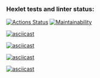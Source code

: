 ### Hexlet tests and linter status:
[![Actions Status](https://github.com/Acemore/backend-project-44/workflows/hexlet-check/badge.svg)](https://github.com/Acemore/backend-project-44/actions)
[![Maintainability](https://api.codeclimate.com/v1/badges/a65bf82031c963b06b2d/maintainability)](https://codeclimate.com/github/Acemore/backend-project-44/maintainability)

[![asciicast](https://asciinema.org/a/4FA7XaJoDlkdc8lAV1QTRk8KY.svg)](https://asciinema.org/a/4FA7XaJoDlkdc8lAV1QTRk8KY)

[![asciicast](https://asciinema.org/a/LW5ulstZDb2vBZ45u4g3J8FHL.svg)](https://asciinema.org/a/LW5ulstZDb2vBZ45u4g3J8FHL)

[![asciicast](https://asciinema.org/a/alkD27H2Vim4FJaOCv918lqRJ.svg)](https://asciinema.org/a/alkD27H2Vim4FJaOCv918lqRJ)

[![asciicast](https://asciinema.org/a/7X9vcnGLHeKpOcliN82FW7USi.svg)](https://asciinema.org/a/7X9vcnGLHeKpOcliN82FW7USi)